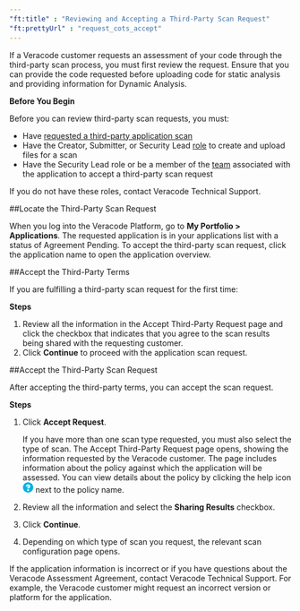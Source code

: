 ```yaml
---
"ft:title" : "Reviewing and Accepting a Third-Party Scan Request"
"ft:prettyUrl" : "request_cots_accept"
---
```

If a Veracode customer requests an assessment of your code through the third-party scan process, you must first review the request. Ensure that you can provide the code requested before uploading code for static analysis and providing information for Dynamic Analysis.

<p font-size="13pt"><b>Before You Begin</b></p>

Before you can review third-party scan requests, you must:

-   Have [requested a third-party application scan](01_request_profile_cots.md)
-   Have the Creator, Submitter, or Security Lead [role](https://docs.veracode.com/r/c_role_permissions) to create and upload files for a scan
-   Have the Security Lead role or be a member of the [team](https://docs.veracode.com/r/admin_team) associated with the application to accept a third-party scan request

If you do not have these roles, contact Veracode Technical Support.

##Locate the Third-Party Scan Request

When you log into the Veracode Platform, go to **My Portfolio > Applications**. The requested application is in your applications list with a status of Agreement Pending. To accept the third-party scan request, click the application name to open the application overview.

##Accept the Third-Party Terms

If you are fulfilling a third-party scan request for the first time:

<p font-size="13pt"><b>Steps</b></p>

1.  Review all the information in the Accept Third-Party Request page and click the checkbox that indicates that you agree to the scan results being shared with the requesting customer.
2.  Click **Continue** to proceed with the application scan request.

##Accept the Third-Party Scan Request

After accepting the third-party terms, you can accept the scan request.

<p font-size="13pt"><b>Steps</b></p>

1. Click **Accept Request**.

    If you have more than one scan type requested, you must also select the type of scan. The Accept Third-Party Request page opens, showing the information requested by the Veracode customer. The page includes information about the policy against which the application will be assessed. You can view details about the policy by clicking the help icon ![](../images/iHelp_icon.png) next to the policy name.

2. Review all the information and select the **Sharing Results** checkbox.
3. Click **Continue**.
4. Depending on which type of scan you request, the relevant scan configuration page opens.

If the application information is incorrect or if you have questions about the Veracode Assessment Agreement, contact Veracode Technical Support. For example, the Veracode customer might request an incorrect version or platform for the application.

